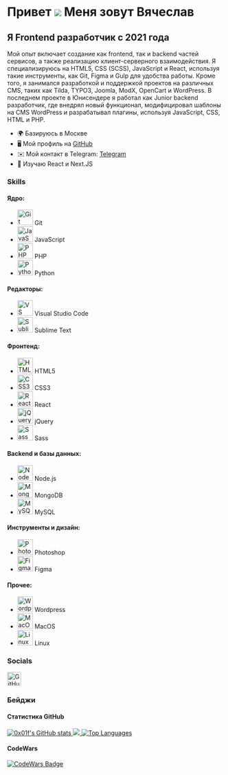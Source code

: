 # Привет ![](https://user-images.githubusercontent.com/18350557/176309783-0785949b-9127-417c-8b55-ab5a4333674e.gif) Меня зовут Вячеслав

## Я Frontend разработчик с 2021 года

Мой опыт включает создание как frontend, так и backend частей сервисов, а также реализацию клиент-серверного взаимодействия. Я специализируюсь на HTML5, CSS (SCSS), JavaScript и React, используя такие инструменты, как Git, Figma и Gulp для удобства работы. Кроме того, я занимался разработкой и поддержкой проектов на различных CMS, таких как Tilda, TYPO3, Joomla, ModX, OpenCart и WordPress. В последнем проекте в Юнисендере я работал как Junior backend разработчик, где внедрял новый функционал, модифицировал шаблоны на CMS WordPress и разрабатывал плагины, используя JavaScript, CSS, HTML и PHP.

- 🌍 Базируюсь в Москве
- 🖥️ Мой профиль на [GitHub](http://github.com/0x01f)
- ✉️ Мой контакт в Telegram: [Telegram](https://t.me/oxo1f)
- 🧠 Изучаю React и Next.JS

### Skills

#### Ядро:
- <img src="https://raw.githubusercontent.com/danielcranney/readme-generator/main/public/icons/skills/git-colored.svg" width="36" height="36" alt="Git" /> Git
- <img src="https://raw.githubusercontent.com/danielcranney/readme-generator/main/public/icons/skills/javascript-colored.svg" width="36" height="36" alt="JavaScript" /> JavaScript
- <img src="https://raw.githubusercontent.com/danielcranney/readme-generator/main/public/icons/skills/php-colored.svg" width="36" height="36" alt="PHP" /> PHP
- <img src="https://raw.githubusercontent.com/danielcranney/readme-generator/main/public/icons/skills/python-colored.svg" width="36" height="36" alt="Python" /> Python

#### Редакторы:
- <img src="https://raw.githubusercontent.com/danielcranney/readme-generator/main/public/icons/skills/visualstudiocode.svg" width="36" height="36" alt="VS Code" /> Visual Studio Code
- <img src="https://raw.githubusercontent.com/danielcranney/readme-generator/main/public/icons/skills/sublimetext.svg" width="36" height="36" alt="Sublime Text" /> Sublime Text

#### Фронтенд:
- <img src="https://raw.githubusercontent.com/danielcranney/readme-generator/main/public/icons/skills/html5-colored.svg" width="36" height="36" alt="HTML5" /> HTML5
- <img src="https://raw.githubusercontent.com/danielcranney/readme-generator/main/public/icons/skills/css3-colored.svg" width="36" height="36" alt="CSS3" /> CSS3
- <img src="https://raw.githubusercontent.com/danielcranney/readme-generator/main/public/icons/skills/react-colored.svg" width="36" height="36" alt="React" /> React
- <img src="https://raw.githubusercontent.com/danielcranney/readme-generator/main/public/icons/skills/jquery-colored.svg" width="36" height="36" alt="jQuery" /> jQuery
- <img src="https://raw.githubusercontent.com/danielcranney/readme-generator/main/public/icons/skills/sass-colored.svg" width="36" height="36" alt="Sass" /> Sass

#### Backend и базы данных:
- <img src="https://raw.githubusercontent.com/danielcranney/readme-generator/main/public/icons/skills/nodejs-colored.svg" width="36" height="36" alt="NodeJS" /> Node.js
- <img src="https://raw.githubusercontent.com/danielcranney/readme-generator/main/public/icons/skills/mongodb-colored.svg" width="36" height="36" alt="MongoDB" /> MongoDB
- <img src="https://raw.githubusercontent.com/danielcranney/readme-generator/main/public/icons/skills/mysql-colored.svg" width="36" height="36" alt="MySQL" /> MySQL

#### Инструменты и дизайн:
- <img src="https://raw.githubusercontent.com/danielcranney/readme-generator/main/public/icons/skills/photoshop-colored.svg" width="36" height="36" alt="Photoshop" /> Photoshop
- <img src="https://raw.githubusercontent.com/danielcranney/readme-generator/main/public/icons/skills/figma-colored.svg" width="36" height="36" alt="Figma" /> Figma

#### Прочее:
- <img src="https://raw.githubusercontent.com/danielcranney/readme-generator/main/public/icons/skills/wordpress-colored.svg" width="36" height="36" alt="Wordpress" /> Wordpress
- <img src="https://raw.githubusercontent.com/danielcranney/readme-generator/main/public/icons/skills/macos-colored.svg" width="36" height="36" alt="MacOS" /> MacOS
- <img src="https://raw.githubusercontent.com/danielcranney/readme-generator/main/public/icons/skills/linux-colored.svg" width="36" height="36" alt="Linux" /> Linux

### Socials

<p align="left">
    <a href="https://www.github.com/0x01f" target="_blank" rel="noreferrer">
        <picture>
            <source media="(prefers-color-scheme: dark)" srcset="https://raw.githubusercontent.com/danielcranney/readme-generator/main/public/icons/socials/github-dark.svg" />
            <source media="(prefers-color-scheme: light)" srcset="https://raw.githubusercontent.com/danielcranney/readme-generator/main/public/icons/socials/github.svg" />
            <img src="https://raw.githubusercontent.com/danielcranney/readme-generator/main/public/icons/socials/github.svg" width="32" height="32" alt="GitHub" />
        </picture>
    </a>
</p>

### Бейджи

#### Статистика GitHub

<a href="http://www.github.com/0x01f">
    <img src="https://github-readme-stats.vercel.app/api?username=0x01f&show_icons=true&hide=&count_private=true&title_color=0891b2&text_color=ffffff&icon_color=0891b2&bg_color=1c1917&hide_border=true&show_icons=true" alt="0x01f's GitHub stats" />
</a>

<a href="http://www.github.com/0x01f">
    <img src="https://github-readme-streak-stats.herokuapp.com/?user=0x01f&stroke=ffffff&background=1c1917&ring=0891b2&fire=0891b2&currStreakNum=ffffff&currStreakLabel=0891b2&sideNums=ffffff&sideLabels=ffffff&dates=ffffff&hide_border=true" />
</a>

<a href="https://github.com/0x01f">
    <img src="https://github-readme-stats.vercel.app/api/top-langs/?username=0x01f&langs_count=10&title_color=0891b2&text_color=ffffff&icon_color=0891b2&bg_color=1c1917&hide_border=true&locale=en&custom_title=Top%20Languages" alt="Top Languages" />
</a>

#### CodeWars

<a href="https://www.codewars.com/users/nulledX">
    <img src="https://www.codewars.com/users/nulledX/badges/large" alt="CodeWars Badge" />
</a>
